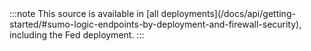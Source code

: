 <head>
  <meta name="robots" content="noindex" />
</head>
:::note
This source is available in [all deployments](/docs/api/getting-started/#sumo-logic-endpoints-by-deployment-and-firewall-security), including the Fed deployment.
:::
